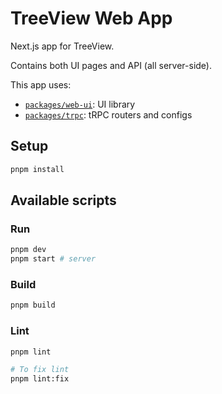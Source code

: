 # TreeView Web App

Next.js app for TreeView.

Contains both UI pages and API (all server-side).

This app uses:

- [`packages/web-ui`](../../packages/web-ui): UI library
- [`packages/trpc`](../../packages/trpc): tRPC routers and configs

## Setup

```bash
pnpm install
```

## Available scripts

### Run

```bash
pnpm dev
pnpm start # server
```

### Build

```bash
pnpm build
```

### Lint

```bash
pnpm lint

# To fix lint
pnpm lint:fix
```
